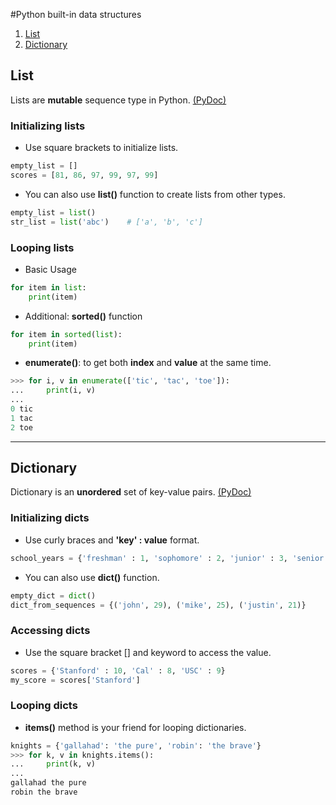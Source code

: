 #Python built-in data structures
1. [List](#list)
2. [Dictionary](#dictionary)

## List
Lists are **mutable** sequence type in Python. [(PyDoc)][1]

### Initializing lists
* Use square brackets to initialize lists.
```python
empty_list = []
scores = [81, 86, 97, 99, 97, 99]
```

* You can also use **list()** function to create lists from other types.
```python
empty_list = list()
str_list = list('abc')    # ['a', 'b', 'c']
```

### Looping lists
* Basic Usage
```python
for item in list:
    print(item)
```
* Additional: **sorted()** function
```python
for item in sorted(list):
    print(item)
```

* **enumerate()**: to get both **index** and **value** at the same time.
```python
>>> for i, v in enumerate(['tic', 'tac', 'toe']):
...     print(i, v)
...
0 tic
1 tac
2 toe
```

- - -

## Dictionary
Dictionary is an **unordered** set of key-value pairs. [(PyDoc)][2]

### Initializing dicts
* Use curly braces and **'key' : value** format.
```python
school_years = {'freshman' : 1, 'sophomore' : 2, 'junior' : 3, 'senior' : 4}
```

* You can also use **dict()** function.
```python
empty_dict = dict()
dict_from_sequences = {('john', 29), ('mike', 25), ('justin', 21)}
```

### Accessing dicts
* Use the square bracket [] and keyword to access the value.
```python
scores = {'Stanford' : 10, 'Cal' : 8, 'USC' : 9}
my_score = scores['Stanford']
```

### Looping dicts
* **items()** method is your friend for looping dictionaries.
```python
knights = {'gallahad': 'the pure', 'robin': 'the brave'}
>>> for k, v in knights.items():
...     print(k, v)
...
gallahad the pure
robin the brave
```


[1]: https://docs.python.org/3.1/tutorial/datastructures.html#more-on-lists
[2]: https://docs.python.org/3.1/tutorial/datastructures.html#dictionaries
